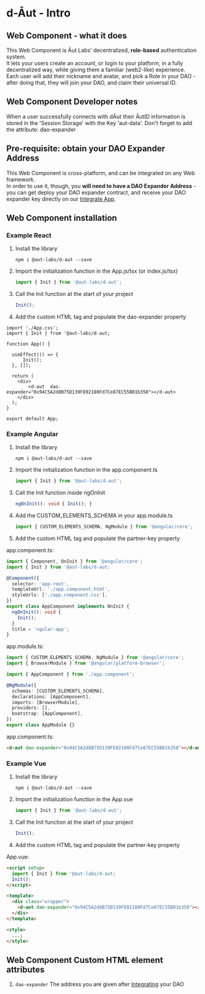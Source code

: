 # d-Āut - Intro

## Web Component - what it does

This Web Component is Āut Labs' decentralized, **role-based** authentication system.  
It lets your users create an account, or login to your platform, in a fully decentralized way, while giving them a familiar (web2-like) experience.  
Each user will add their nickname and avatar, and pick a Role in your DAO - after doing that, they will join your DAO, and claim their universal ID.

## Web Component Developer notes

When a user successfully connects with dĀut their ĀutID information is stored in the 'Session Storage' with the Key 'aut-data'. Don't forget to add the attribute: dao-expander

## Pre-requisite: obtain your DAO Expander Address

This Web Component is cross-platform, and can be integrated on any Web framework.  
In order to use it, though, you **will need to have a DAO Expander Address** - you can get deploy your DAO expander contract, and receive your DAO expander key directly on our [Integrate App](https://docs.aut.id/v2/product-suite/aut-exp.).

## Web Component installation

### Example React

1. Install the library

   ```npm
   npm i @aut-labs/d-aut --save
   ```

2. Import the initialization function in the App.js/tsx (or index.js/tsx)

   ```ts
   import { Init } from '@aut-labs/d-aut';
   ```

3. Call the Init function at the start of your project

   ```ts
   Init();
   ```

4. Add the custom HTML tag and populate the dao-expander property

```tsx
import './App.css';
import { Init } from '@aut-labs/d-aut;

function App() {

  useEffect(() => {
      Init();
  }, []);

  return (
    <div>
        <d-aut  dao-expander="0x94C5A2d8B75D139FE02180Fd7Ce87EC55B01b358"></d-aut>
    </div>
  );
}

export default App;
```

### Example Angular

1. Install the library

   ```npm
   npm i @aut-labs/d-aut --save
   ```

2. Import the initialization function in the app.component.ts

   ```ts
   import { Init } from '@aut-labs/d-aut';
   ```

3. Call the Init function inside ngOnInit

   ```ts
   ngOnInit(): void { Init(); }
   ```

4. Add the CUSTOM_ELEMENTS_SCHEMA in your app.module.ts

   ```ts
   import { CUSTOM_ELEMENTS_SCHEMA, NgModule } from '@angular/core';
   ```

5. Add the custom HTML tag and populate the partner-key property

app.component.ts:

```ts
import { Component, OnInit } from '@angular/core';
import { Init } from '@aut-labs/d-aut;

@Component({
  selector: 'app-root',
  templateUrl: './app.component.html',
  styleUrls: ['./app.component.css'],
})
export class AppComponent implements OnInit {
  ngOnInit(): void {
    Init();
  }
  title = 'ngular-app';
}
```

app.module.ts:

```ts
import { CUSTOM_ELEMENTS_SCHEMA, NgModule } from '@angular/core';
import { BrowserModule } from '@angular/platform-browser';

import { AppComponent } from './app.component';

@NgModule({
  schemas: [CUSTOM_ELEMENTS_SCHEMA],
  declarations: [AppComponent],
  imports: [BrowserModule],
  providers: [],
  bootstrap: [AppComponent],
})
export class AppModule {}
```

app.component.ts:

```html
<d-aut dao-expander="0x94C5A2d8B75D139FE02180Fd7Ce87EC55B01b358"></d-aut>
```

### Example Vue

1. Install the library

   ```npm
   npm i @aut-labs/d-aut --save
   ```

2. Import the initialization function in the App.vue

   ```ts
   import { Init } from '@aut-labs/d-aut';
   ```

3. Call the Init function at the start of your project

   ```ts
   Init();
   ```

4. Add the custom HTML tag and populate the partner-key property

App.vue:

```html
<script setup>
  import { Init } from '@aut-labs/d-aut;
  Init();
</script>

<template>
  <div class="wrapper">
    <d-aut dao-expander="0x94C5A2d8B75D139FE02180Fd7Ce87EC55B01b358"></d-aut>
  </div>
</template>

<style>
  ...;
</style>
```

## Web Component Custom HTML element attributes

1. `dao-expander`
   The address you are given after [Integrating](https://playground.aut.id/) your DAO
